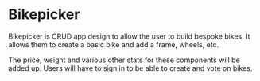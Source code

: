 # Bikepicker

Bikepicker is CRUD app design to allow the user to build bespoke bikes. It allows them to create a basic bike and add a frame, wheels, etc. 

The price, weight and various other stats for these components will be added up. Users will have to sign in to be able to create and vote on bikes. 